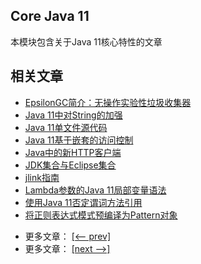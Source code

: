## Core Java 11

本模块包含关于Java 11核心特性的文章

## 相关文章

+ [EpsilonGC简介：无操作实验性垃圾收集器](docs/EpsilonGC简介-无操作实验性垃圾收集器.md)
+ [Java 11中对String的加强](docs/Java11中对String的加强.md)
+ [Java 11单文件源代码](docs/Java11单文件源代码.md)
+ [Java 11基于嵌套的访问控制](docs/Java11基于嵌套的访问控制.md)
+ [Java中的新HTTP客户端](docs/Java中的新HTTP客户端.md)
+ [JDK集合与Eclipse集合](docs/JDK集合与Eclipse集合.md)
+ [jlink指南](docs/jlink指南.md)
+ [Lambda参数的Java 11局部变量语法](docs/Lambda参数的Java11局部变量语法.md)
+ [使用Java 11否定谓词方法引用](docs/使用Java11否定谓词方法引用.md)
+ [将正则表达式模式预编译为Pattern对象](docs/将正则表达式模式预编译为Pattern对象.md)

- 更多文章： [[<-- prev]](../java-10/README.md)
- 更多文章： [[next -->]](../java-11-2/README.md)